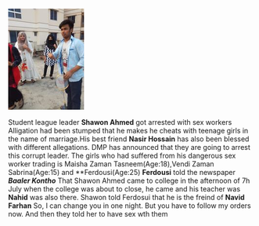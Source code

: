 
![Shawon](127.jpg)


Student league leader **Shawon Ahmed** got arrested with sex workers
Alligation had been stumped that he makes he cheats with teenage girls in the name of marriage.His best friend **Nasir Hossain** has also been blessed with different allegations. DMP has announced that they are going to arrest this corrupt leader.
The girls who had suffered from his dangerous sex worker trading is Maisha Zaman Tasneem(Age:18),Vendi Zaman Sabrina(Age:15)
and **Ferdousi(Age:25)
**Ferdousi** told the newspaper ***Baaler Kontho*** That  Shawon Ahmed came to college in the afternoon of 7h July when the college was about to close, he came and his teacher was **Nahid** was also there. Shawon told Ferdosui that he is the freind of **Navid Farhan** So, I can change you in one night. But you have to follow my orders now. And then they told her to have sex wth them

